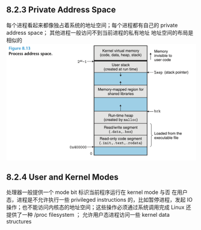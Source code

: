 ## 8.2.3 Private Address Space
每个进程看起来都像独占着系统的地址空间；每个进程都有自己的 private address space； 其他进程一般访问不到当前进程的私有地址
地址空间的布局是相似的
![](2023-07-16-16-13-01.png)

## 8.2.4 User and Kernel Modes
处理器一般提供一个 mode bit 标识当前程序运行在 kernel mode 与否
在用户态，进程是不允许执行一些 privileged instructions 的，比如暂停进程，发起 IO 操作；也不能访问内核态的地址空间；这些操作必须通过系统调用完成
Linux 还提供了一种 /proc filesystem ； 允许用户态进程访问一些 kernel data structures